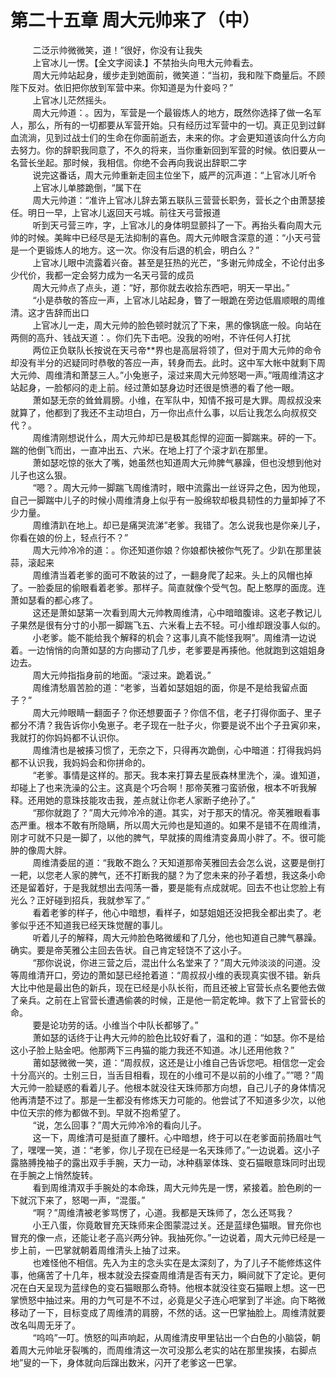 <h1>第二十五章 周大元帅来了（中）</h1>
<div id="content">&nbsp&nbsp&nbsp&nbsp&nbsp&nbsp&nbsp&nbsp
 二泛示帅微微笑，道！”很好，你没有让我失
 <br/>&nbsp&nbsp&nbsp&nbsp&nbsp&nbsp&nbsp&nbsp
 上官冰儿一愣。【全文字阅读.】不禁抬头向甩大元帅看去。
 <br/>&nbsp&nbsp&nbsp&nbsp&nbsp&nbsp&nbsp&nbsp
 周大元帅站起身，缓步走到她面前，微笑道：“当初，我和陛下商量后。不顾陛下反对。依旧把你放到军营中来。你知道是为什妾吗？”
 <br/>&nbsp&nbsp&nbsp&nbsp&nbsp&nbsp&nbsp&nbsp
 上官冰儿茫然摇头。
 <br/>&nbsp&nbsp&nbsp&nbsp&nbsp&nbsp&nbsp&nbsp
 周大元帅道：。因为，军营是一个最锻炼人的地方，既然你选择了做一名军人，那么，所有的一切都要从军营开始。只有经历过军营中的一切。真正见到过鲜血流淌，见到过战士们的生命在你面前逝去，未来的你。才会更知道该向什么方向去努力。你的辞职我同意了，不久的将来，当你重新回到军营的时候。依旧要从一名营长坐起。那时候，我相信。你绝不会再向我说出辞职二字
 <br/>&nbsp&nbsp&nbsp&nbsp&nbsp&nbsp&nbsp&nbsp
 说完这番话，周大元帅重新走回主位坐下，威严的沉声道：“上官冰儿听令
 <br/>&nbsp&nbsp&nbsp&nbsp&nbsp&nbsp&nbsp&nbsp
 上官冰儿单膝跪倒，“属下在
 <br/>&nbsp&nbsp&nbsp&nbsp&nbsp&nbsp&nbsp&nbsp
 周大元帅道：“准许上官冰儿辞去第五联队三营营长职务，营长之个由萧瑟接任。明日一早，上官冰儿返回天弓城。前往天弓营报道
 <br/>&nbsp&nbsp&nbsp&nbsp&nbsp&nbsp&nbsp&nbsp
 听到天弓营三咋，字，上官冰儿的身体明显颤抖了一下。再抬头看向周大元帅的时候。美眸中已经尽是无法抑制的喜色。周大元帅眼含深意的道：“小天弓营是一个更锻炼人的地方。这一次。你没有后退的机会，明白么？”
 <br/>&nbsp&nbsp&nbsp&nbsp&nbsp&nbsp&nbsp&nbsp
 上官冰儿眼中流露着兴奋。甚至是狂热的光芒，“多谢元帅成全，不论付出多少代价，我都一定会努力成为一名天弓营的成员
 <br/>&nbsp&nbsp&nbsp&nbsp&nbsp&nbsp&nbsp&nbsp
 周大元帅点了点头，道：“好，那你就去收拾东西吧，明天一早出。”
 <br/>&nbsp&nbsp&nbsp&nbsp&nbsp&nbsp&nbsp&nbsp
 “小是恭敬的答应一声，上官冰儿站起身，瞥了一眼跪在旁边低眉顺眼的周维清。这才告辞而出口
 <br/>&nbsp&nbsp&nbsp&nbsp&nbsp&nbsp&nbsp&nbsp
 上官冰儿一走，周大元帅的脸色顿时就沉了下来，黑的像锅底一般。向站在两侧的高升、钱战天道：。你们先下击吧。没我的吩咐，不许任何人打扰
 <br/>&nbsp&nbsp&nbsp&nbsp&nbsp&nbsp&nbsp&nbsp
 两位正负联队长按说在天弓帝**界也是高层将领了，但对于周大元帅的命令却没有半分的迟疑同时恭敬的答应一声，转身而去。此时。这中军大帐中就剩下周大元帅、周维清和萧瑟三人。”小兔崽子，滚过来周大元帅怒喝一声。”哦周维清这才站起身，一脸郁闷的走上前。经过萧如瑟身边时还很是愤懑的看了他一眼。
 <br/>&nbsp&nbsp&nbsp&nbsp&nbsp&nbsp&nbsp&nbsp
 萧如瑟无奈的耸耸肩膀。小维，在军队中，知情不报可是大罪。周叔叔没来就算了，他都到了我还不主动坦白，万一你出点什么事，以后让我怎么向叔叔交代？。
 <br/>&nbsp&nbsp&nbsp&nbsp&nbsp&nbsp&nbsp&nbsp
 周维清刚想说什么，周大元帅却已是极其彪悍的迎面一脚踹来。砰的一下。踹的他倒飞而出，一直冲出五、六米。在地上打了个滚才趴在那里。
 <br/>&nbsp&nbsp&nbsp&nbsp&nbsp&nbsp&nbsp&nbsp
 萧如瑟吃惊的张大了嘴，她虽然也知道周大元帅脾气暴躁，但也没想到他对儿子也这么狠。
 <br/>&nbsp&nbsp&nbsp&nbsp&nbsp&nbsp&nbsp&nbsp
 “嗯？。周大元帅一脚踹飞周维清时，眼中流露出一丝讶异之色，因为他现，自己一脚踹中儿子的时候小周维清身上似乎有一股绵软却极具韧性的力量卸掉了不少力量。
 <br/>&nbsp&nbsp&nbsp&nbsp&nbsp&nbsp&nbsp&nbsp
 周维清趴在地上。却已是痛哭流涕”老爹。我错了。怎么说我也是你亲儿子，你看在娘的份上，轻点行不？”
 <br/>&nbsp&nbsp&nbsp&nbsp&nbsp&nbsp&nbsp&nbsp
 周大元帅冷冷的道：。你还知道你娘？你娘都快被你气死了。少趴在那里装蒜，滚起来
 <br/>&nbsp&nbsp&nbsp&nbsp&nbsp&nbsp&nbsp&nbsp
 周维清当着老爹的面可不敢装的过了，一翻身爬了起来。头上的风帽也掉了。一脸委屈的偷眼看着老爹。那样子。简直就像个受气包。配上憨厚的面庞。连萧如瑟看的都心疼了。
 <br/>&nbsp&nbsp&nbsp&nbsp&nbsp&nbsp&nbsp&nbsp
 这还是萧如瑟第一次看到周大元帅教周维清，心中暗暗腹诽。这老子教记儿子果然是很有分寸的小那一脚踹飞五、六米看上去不轻。可小维却跟没事人似的。
 <br/>&nbsp&nbsp&nbsp&nbsp&nbsp&nbsp&nbsp&nbsp
 小老爹。能不能给我个解释的机会？这事儿真不能怪我啊”。周维清一边说着。一边悄悄的向萧如瑟的方向挪动了几步，老爹要是再揍他。他就跑到这姐姐身边去。
 <br/>&nbsp&nbsp&nbsp&nbsp&nbsp&nbsp&nbsp&nbsp
 周大元帅指指身前的地面。“滚过来。跪着说。”
 <br/>&nbsp&nbsp&nbsp&nbsp&nbsp&nbsp&nbsp&nbsp
 周维清愁眉苦脸的道：“老爹，当着如瑟姐姐的面，你是不是给我留点面子？”
 <br/>&nbsp&nbsp&nbsp&nbsp&nbsp&nbsp&nbsp&nbsp
 周大元帅眼睛一翻面子？你还想要面子？你信不信，老子打得你面子、里子都分不清？我告诉你小兔崽子。老子现在一肚子火，你要是说不出个子丑寅卯来，我就打的你妈妈都不认识你。
 <br/>&nbsp&nbsp&nbsp&nbsp&nbsp&nbsp&nbsp&nbsp
 周维清也是被揍习惯了，无奈之下，只得再次跪倒，心中暗道：打得我妈妈都不认识我，我妈妈会和你拼命的。
 <br/>&nbsp&nbsp&nbsp&nbsp&nbsp&nbsp&nbsp&nbsp
 “老爹。事情是这样的。那天。我本来打算去星辰森林里洗个，澡。谁知道，却碰上了也来洗澡的公主。这真是个巧合啊！那帝芙雅刁蛮骄傲，根本不听我解释。还用她的意珠技能攻击我，差点就让你老人家断子绝孙了。”
 <br/>&nbsp&nbsp&nbsp&nbsp&nbsp&nbsp&nbsp&nbsp
 “那你就跑了？”周大元帅冷冷的道。其实，对于那天的情况。帝芙雅眼看事态严重。根本不敢有所隐瞒，所以周大元帅也是知道的。如果不是错不在周维清，刚才可就不只是一脚了，以他的脾气，早就揍的周维清变鼻周小胖了。不。很可能肿的像周大胖。
 <br/>&nbsp&nbsp&nbsp&nbsp&nbsp&nbsp&nbsp&nbsp
 周维清委屈的道：“我敢不跑么？天知道那帝芙雅回去会怎么说，这要是倒打一耙，以您老人家的脾气，还不打断我的腿？为了您未来的孙子着想，我这条小命还是留着好，于是我就想出去闯荡一番，要是能有点成就呢。回去不也让您脸上有光么？正好碰到招兵，我就参军了。”
 <br/>&nbsp&nbsp&nbsp&nbsp&nbsp&nbsp&nbsp&nbsp
 看着老爹的样子，他心中暗想，看样子，如瑟姐姐还没把我全都出卖了。老爹似乎还不知道我已经天珠觉醒的事儿。
 <br/>&nbsp&nbsp&nbsp&nbsp&nbsp&nbsp&nbsp&nbsp
 听着儿子的解释，周大元帅脸色略微缓和了几分，他也知道自己脾气暴躁。确实。要是帝芙雅公主回去告状。自己肯定轻饶不了这小子。
 <br/>&nbsp&nbsp&nbsp&nbsp&nbsp&nbsp&nbsp&nbsp
 “那你说说，你进三营之后，混出什么名堂来了？”周大元帅淡淡的问道。没等周维清开口，旁边的萧如瑟已经抢着道：“周叔叔小维的表现真实很不错。新兵大比中他是最出色的新兵，现在已经是小队长衔，而且还被上官营长点名要他去做了亲兵。之前在上官营长遭遇偷袭的时候，正是他一箭定乾坤。救下了上官营长的命。
 <br/>&nbsp&nbsp&nbsp&nbsp&nbsp&nbsp&nbsp&nbsp
 要是论功劳的话。小维当个中队长都够了。”
 <br/>&nbsp&nbsp&nbsp&nbsp&nbsp&nbsp&nbsp&nbsp
 萧如瑟的话终于让冉大元帅的脸色比较好看了，温和的道：“如瑟。你不是给这小子脸上贴金吧。他那两下三冉猫的能力我还不知道。冰儿还用他救？”
 <br/>&nbsp&nbsp&nbsp&nbsp&nbsp&nbsp&nbsp&nbsp
 莆如瑟微微一笑，道：“周叔叔，这还是让小维自己告诉您吧。相信您一定会十分高兴的。士别三日，当舌目相看，现在的小维可不是以前的小维了。””嗯？”周大元帅一脸疑惑的看着儿子。他根本就没往天珠师那方向想，自己儿子的身体情况他再清楚不过了。那是一生都没有修炼天力可能的。他尝试了不知道多少次，以他中位天宗的修为都做不到。早就不抱希望了。
 <br/>&nbsp&nbsp&nbsp&nbsp&nbsp&nbsp&nbsp&nbsp
 “说，怎么回事？”周大元帅冷冷的看向儿子。
 <br/>&nbsp&nbsp&nbsp&nbsp&nbsp&nbsp&nbsp&nbsp
 这一下，周维清可是挺直了腰杆。心中暗想，终于可以在老爹面前扬眉吐气了，嘿嘿一笑，道：“老爹，你儿子现在已经是一名天珠师了。”一边说着。这小子露胳膊挽袖子的露出双手手腕，天力一动，冰种翡翠体珠、变石猫眼意珠同时出现在手腕之上悄然旋转。
 <br/>&nbsp&nbsp&nbsp&nbsp&nbsp&nbsp&nbsp&nbsp
 看到周维清双手手腕处的本命珠，周大元帅先是一愣，紧接着。脸色刷的一下就沉下来了，怒喝一声，“混蛋。”
 <br/>&nbsp&nbsp&nbsp&nbsp&nbsp&nbsp&nbsp&nbsp
 “啊？”周维清被老爹骂愣了，心道。我都是天珠师了，怎么还骂我？
 <br/>&nbsp&nbsp&nbsp&nbsp&nbsp&nbsp&nbsp&nbsp
 小王八蛋，你竟敢冒充天珠师来企图蒙混过关。还是蓝绿色猫眼。冒充你也冒充的像一点，还能让老子高兴两分钟。我抽死你。”一边说着，周大元帅已经是一步上前，一巴掌就朝着周维清头上抽了过来。
 <br/>&nbsp&nbsp&nbsp&nbsp&nbsp&nbsp&nbsp&nbsp
 也难怪他不相信。先入为主的念头实在是太深刻了，为了儿子不能修炼这件事，他痛苦了十几年，根本就没去探查周维清是否有天力，瞬间就下了定论。更何况在白天呈现为蓝绿色的变石猫眼那么奇特。他根本就没往变石猫眼上想。这一巴掌愤怒中抽过来。用的力气可是不不过，必竟是父子连心吧掌到了半途。向下略微移动了一下，目标变成了周维清的肩膀，不然的话。这一巴掌抽脸上。周维清就要改名叫周无牙了。
 <br/>&nbsp&nbsp&nbsp&nbsp&nbsp&nbsp&nbsp&nbsp
 “呜呜”一叮。愤怒的叫声响起，从周维清皮甲里钻出一个白色的小脑袋，朝着周大元帅呲牙裂嘴的，而周维清这一次可没那么老实的站在那里挨揍，右脚点地”叟的一下，身体就向后蹿出数米，闪开了老爹这一巴掌。
 <br/>&nbsp&nbsp&nbsp&nbsp&nbsp&nbsp&nbsp&nbsp
 <br/>&nbsp&nbsp&nbsp&nbsp&nbsp&nbsp&nbsp&nbsp
</div>
